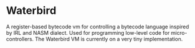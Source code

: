 # Waterbird
A register-based bytecode vm for controlling a bytecode language inspired by IRL and NASM dialect. Used for programming low-level code for micro-controllers. The Waterbird VM is currently on a very tiny implementation.
